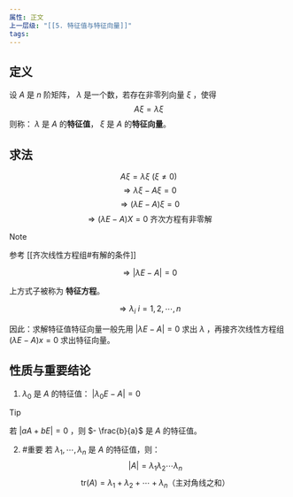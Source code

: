 ```yaml
---
属性: 正文
上一层级: "[[5. 特征值与特征向量]]"
tags:
---
```


## 定义

设 $A$ 是 $n$ 阶矩阵， $\lambda$ 是一个数，若存在非零列向量 $\xi$ ，使得 $$A\xi = \lambda \xi$$ 则称： $\lambda$ 是 $A$ 的**特征值**， $\xi$ 是 $A$ 的**特征向量**。

## 求法

$$A\xi = \lambda \xi ~(\xi \ne 0)$$
$$\Rightarrow \lambda \xi - A\xi = 0$$
$$\Rightarrow (\lambda E - A) \xi = 0$$
$$\Rightarrow (\lambda E - A) X = 0 ~\text{齐次方程有非零解}$$

> [!note] 
> 参考 [[齐次线性方程组#有解的条件]]

$$\Rightarrow |\lambda E - A| = 0$$

上方式子被称为 **特征方程**。

$$\Rightarrow \lambda_{i}~i=1,2,\cdots ,n$$

因此：求解特征值特征向量一般先用 $|\lambda E - A| = 0$ 求出 $\lambda$ ，再接齐次线性方程组 $(\lambda E - A)x = 0$ 求出特征向量。

## 性质与重要结论

1. $\lambda_{0}$ 是 $A$ 的特征值： $|\lambda_{0}E-A| = 0$
> [!tip]
> 若 $|aA + bE| = 0$ ，则 $- \frac{b}{a}$ 是 $A$ 的特征值。 
2. #重要 若 $\lambda_{1}, \cdots , \lambda_{n}$ 是 $A$ 的特征值，则： $$|A| = \lambda_{1}\lambda_{2}\cdots \lambda_{n}$$ $$\mathrm{tr}(A) = \lambda_{1}+\lambda_{2}+ \cdots + \lambda_{n} \text{（主对角线之和）}$$